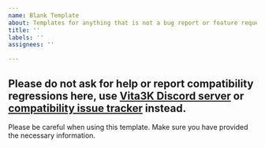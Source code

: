 ```yaml
---
name: Blank Template
about: Templates for anything that is not a bug report or feature request
title: ''
labels: ''
assignees: ''

---
```


## Please do not ask for help or report compatibility regressions here, use [Vita3K Discord server](https://discord.gg/6aGwQzh) or [compatibility issue tracker](https://github.com/Vita3K/compatibility) instead.

Please be careful when using this template.
Make sure you have provided the necessary information.
